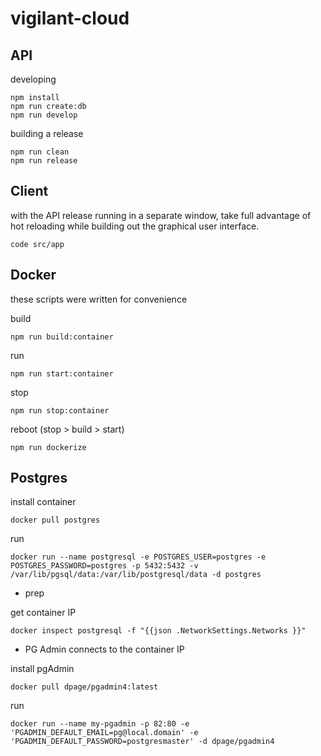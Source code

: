 # vigilant-cloud

## API
developing

    npm install
    npm run create:db
    npm run develop

building a release

    npm run clean
    npm run release

## Client
with the API release running in a separate window,
take full advantage of hot reloading while building out the graphical user interface.

    code src/app



## Docker

these scripts were written for convenience

build

    npm run build:container

run

    npm run start:container

stop

    npm run stop:container

reboot (stop > build > start)

    npm run dockerize


## Postgres

install container

    docker pull postgres

run

    docker run --name postgresql -e POSTGRES_USER=postgres -e POSTGRES_PASSWORD=postgres -p 5432:5432 -v /var/lib/pgsql/data:/var/lib/postgresql/data -d postgres

- prep

get container IP


    docker inspect postgresql -f "{{json .NetworkSettings.Networks }}"

- PG Admin connects to the container IP

install pgAdmin

    docker pull dpage/pgadmin4:latest

run

    docker run --name my-pgadmin -p 82:80 -e 'PGADMIN_DEFAULT_EMAIL=pg@local.domain' -e 'PGADMIN_DEFAULT_PASSWORD=postgresmaster' -d dpage/pgadmin4

